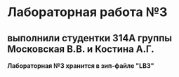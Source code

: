 # Лабораторная работа №3
## выполнили студентки 314А группы Московская В.В. и Костина А.Г.
**Лабораторная №3 хранится в зип-файле "LB3"**
